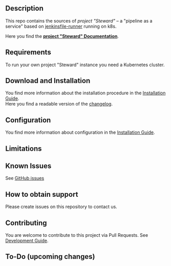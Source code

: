 ## Description

This repo contains the sources of _project "Steward"_ &ndash; a "pipeline as a service" based on [jenkinsfile-runner] running on k8s.

Here you find the [**project "Steward" Documentation**](docs/README.md).


## Requirements

To run your own project "Steward" instance you need a Kubernetes cluster.

## Download and Installation

You find more information about the installation procedure in the [Installation Guide](docs/install/README.md).<br/>
Here you find a readable version of the [changelog](https://sap.github.io/stewardci-core/changelog.html).

## Configuration

You find more information about configuration in the [Installation Guide](docs/install/README.md).

## Limitations

## Known Issues

See [GitHub issues](https://github.com/SAP/stewardci-core/issues)

## How to obtain support

Please create issues on this repository to contact us.

## Contributing

You are welcome to contribute to this project via Pull Requests. See [Development Guide](docs/development/README.md).


## To-Do (upcoming changes)


[jenkinsfile-runner]: https://github.com/jenkinsci/jenkinsfile-runner
